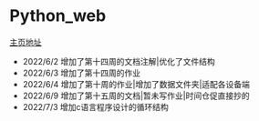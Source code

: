# Python_web


<a href='https://moyanxinxu.github.io/Python_web/' target='_blank'>主页地址</a>

- 2022/6/2 增加了第十四周的文档注解|优化了文件结构
- 2022/6/3 增加了第十四周的作业
- 2022/6/4 增加了第十周的作业|增加了数据文件夹|适配各设备端
- 2022/6/9 增加了第十五周的文档|暂未写作业|时间仓促直接抄的
- 2022/7/3 增加c语言程序设计的循环结构